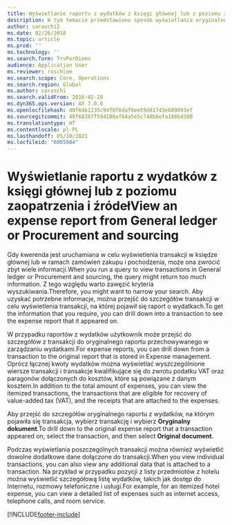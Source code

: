 ```yaml
---
title: Wyświetlanie raportu z wydatków z księgi głównej lub z poziomu zaopatrzenia i źródeł
description: W tym temacie przedstawiono sposób wyświetlania oryginalnego raportu o wydatkach, na którym pojawiła się transakcja.
author: saraschi2
ms.date: 02/26/2018
ms.topic: article
ms.prod: ''
ms.technology: ''
ms.search.form: TrvPerDiems
audience: Application User
ms.reviewer: roschlom
ms.search.scope: Core, Operations
ms.search.region: Global
ms.author: saraschi
ms.search.validFrom: 2016-02-28
ms.dyn365.ops.version: AX 7.0.0
ms.openlocfilehash: d0f64b1135c94f8f6daf0ee59dd1743e689093e7
ms.sourcegitcommit: 40f68387f594180af64a5e5c748b6efa188bd300
ms.translationtype: HT
ms.contentlocale: pl-PL
ms.lasthandoff: 05/10/2021
ms.locfileid: "6005984"
---
```

# <a name="view-an-expense-report-from-general-ledger-or-procurement-and-sourcing"></a><span data-ttu-id="2c63a-103">Wyświetlanie raportu z wydatków z księgi głównej lub z poziomu zaopatrzenia i źródeł</span><span class="sxs-lookup"><span data-stu-id="2c63a-103">View an expense report from General ledger or Procurement and sourcing</span></span>

<span data-ttu-id="2c63a-104">Gdy kwerenda jest uruchamiana w celu wyświetlenia transakcji w księdze głównej lub w ramach zamówień zakupu i pochodzenia, może ona zwrócić zbyt wiele informacji.</span><span class="sxs-lookup"><span data-stu-id="2c63a-104">When you run a query to view transactions in General ledger or Procurement and sourcing, the query might return too much information.</span></span> <span data-ttu-id="2c63a-105">Z tego względu warto zawęzić kryteria wyszukiwania.</span><span class="sxs-lookup"><span data-stu-id="2c63a-105">Therefore, you might want to narrow your search.</span></span> <span data-ttu-id="2c63a-106">Aby uzyskać potrzebne informacje, można przejść do szczegółów transakcji w celu wyświetlenia transakcji, na której pojawił się raport o wydatkach.</span><span class="sxs-lookup"><span data-stu-id="2c63a-106">To get the information that you require, you can drill down into a transaction to see the expense report that it appeared on.</span></span>

<span data-ttu-id="2c63a-107">W przypadku raportów z wydatków użytkownik może przejść do szczegółów z transakcji do oryginalnego raportu przechowywanego w zarządzaniu wydatkami.</span><span class="sxs-lookup"><span data-stu-id="2c63a-107">For expense reports, you can drill down from a transaction to the original report that is stored in Expense management.</span></span> <span data-ttu-id="2c63a-108">Oprócz łącznej kwoty wydatków można wyświetlać wyszczególnione wiersze transakcji i transakcje kwalifikujące się do zwrotu podatku VAT oraz paragonów dołączonych do kosztów, które są powiązane z danym kosztem.</span><span class="sxs-lookup"><span data-stu-id="2c63a-108">In addition to the total amount of expenses, you can view the itemized transactions, the transactions that are eligible for recovery of value-added tax (VAT), and the receipts that are attached to the expenses.</span></span>

<span data-ttu-id="2c63a-109">Aby przejść do szczegółów oryginalnego raportu z wydatków, na którym pojawiła się transakcja, wybierz transakcję i wybierz **Oryginalny dokument**.</span><span class="sxs-lookup"><span data-stu-id="2c63a-109">To drill down to the original expense report that a transaction appeared on, select the transaction, and then select **Original document**.</span></span>

<span data-ttu-id="2c63a-110">Podczas wyświetlania poszczególnych transakcji można również wyświetlić dowolne dodatkowe dane dołączone do transakcji.</span><span class="sxs-lookup"><span data-stu-id="2c63a-110">When you view individual transactions, you can also view any additional data that is attached to a transaction.</span></span> <span data-ttu-id="2c63a-111">Na przykład w przypadku pozycji z listy przedmiotów z hotelu można wyświetlić szczegółową listę wydatków, takich jak dostęp do Internetu, rozmowy telefoniczne i usługi.</span><span class="sxs-lookup"><span data-stu-id="2c63a-111">For example, for an itemized hotel expense, you can view a detailed list of expenses such as internet access, telephone calls, and room service.</span></span>


[!INCLUDE[footer-include](../includes/footer-banner.md)]